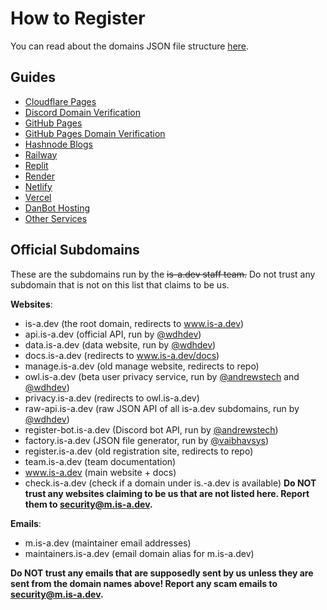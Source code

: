 # How to Register
You can read about the domains JSON file structure [here](domain-structure/index.md).

## Guides
- [Cloudflare Pages](cloudflare-pages/index.md)
- [Discord Domain Verification](discord-verification/index.md)
- [GitHub Pages](github-pages/index.md)
- [GitHub Pages Domain Verification](github-pages-verification/index.md)
- [Hashnode Blogs](hashnode/index.md)
- [Railway](railway/index.md)
- [Replit](replit/index.md)
- [Render](render/index.md)
- [Netlify](netlify/index.md)
- [Vercel](vercel/index.md)
- [DanBot Hosting](dbh/index.md)
- [Other Services](other/index.md)

## Official Subdomains
These are the subdomains run by the ~~is-a.dev staff team.~~ Do not trust any subdomain that is not on this list that claims to be us.

**Websites**:

- is-a.dev (the root domain, redirects to www.is-a.dev)
- api.is-a.dev (official API, run by [@wdhdev](https://github.com/wdhdev))
- data.is-a.dev (data website, run by [@wdhdev](https://github.com/wdhdev))
- docs.is-a.dev (redirects to www.is-a.dev/docs)
- manage.is-a.dev (old manage website, redirects to repo)
- owl.is-a.dev (beta user privacy service, run by [@andrewstech](https://github.com/andrewstech) and [@wdhdev](https://github.com/wdhdev))
- privacy.is-a.dev (redirects to owl.is-a.dev)
- raw-api.is-a.dev (raw JSON API of all is-a.dev subdomains, run by [@wdhdev](https://github.com/wdhdev))
- register-bot.is-a.dev (Discord bot API, run by [@andrewstech](https://github.com/andrewstech))
- factory.is-a.dev (JSON file generator, run by [@vaibhavsys](https://github.com/VaibhavSys))
- register.is-a.dev (old registration site, redirects to repo)
- team.is-a.dev (team documentation)
- www.is-a.dev (main website + docs)
- check.is-a.dev (check if a domain under is.-a.dev is available)
**Do NOT trust any websites claiming to be us that are not listed here. Report them to [security@m.is-a.dev](mailto:security@m.is-a.dev).**

**Emails**:

- m.is-a.dev (maintainer email addresses)
- maintainers.is-a.dev (email domain alias for m.is-a.dev)

**Do NOT trust any emails that are supposedly sent by us unless they are sent from the domain names above! Report any scam emails to [security@m.is-a.dev](mailto:security@m.is-a.dev).**
